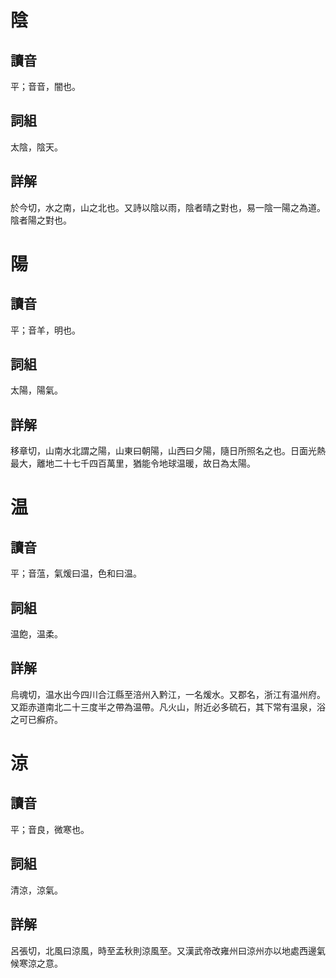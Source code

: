# 陰

## 讀音
平；音音，闇也。

## 詞組
太陰，陰天。

## 詳解
於今切，水之南，山之北也。又詩以陰以雨，陰者晴之對也，易一陰一陽之為道。陰者陽之對也。

# 陽

## 讀音
平；音羊，明也。

## 詞組
太陽，陽氣。

## 詳解
移章切，山南水北謂之陽，山東曰朝陽，山西曰夕陽，隨日所照名之也。日面光熱最大，離地二十七千四百萬里，猶能令地球温暖，故日為太陽。

# 温

## 讀音
平；音蕰，氣煖曰温，色和曰温。

## 詞組
温飽，温柔。

## 詳解
烏魂切，温水出今四川合江縣至涪州入黔江，一名煖水。又郡名，浙江有温州府。又距赤道南北二十三度半之帶為温帶。凡火山，附近必多硫石，其下常有温泉，浴之可已癬疥。

# 涼

## 讀音
平；音良，微寒也。

## 詞組
清涼，涼氣。

## 詳解
呂張切，北風曰涼風，時至孟秋則涼風至。又漢武帝改雍州曰涼州亦以地處西邊氣候寒涼之意。
